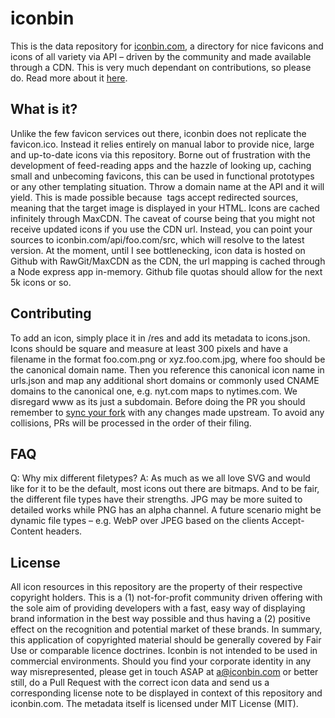 # iconbin
This is the data repository for [iconbin.com](http://iconbin.com), a directory for nice favicons and icons of all variety via API – driven by the community and made available through a CDN. This is very much dependant on contributions, so please do. Read more about it [here](https://psolbach.com/write/icons-by-api-iconbin-image-assets-brands-logos-5).

## What is it?
Unlike the few favicon services out there, iconbin does not replicate the favicon.ico. Instead it relies entirely on manual labor to provide nice, large and up-to-date icons via this repository. Borne out of frustration with the development of feed-reading apps and the hazzle of looking up, caching small and unbecoming favicons, this can be used in functional prototypes or any other templating situation. Throw a domain name at the API and it will yield. This is made possible because <img> tags accept redirected sources, meaning that the target image is displayed in your HTML. Icons are cached infinitely through MaxCDN. The caveat of course being that you might not receive updated icons if you use the CDN url. Instead, you can point your sources to iconbin.com/api/foo.com/src, which will resolve to the latest version. At the moment, until I see bottlenecking, icon data is hosted on Github with RawGit/MaxCDN as the CDN, the url mapping is cached through a Node express app in-memory. Github file quotas should allow for the next 5k icons or so.

## Contributing
To add an icon, simply place it in /res and add its metadata to icons.json. Icons should be square and measure at least 300 pixels and have a filename in the format foo.com.png or xyz.foo.com.jpg, where foo should be the canonical domain name. Then you reference this canonical icon name in urls.json and map  any additional short domains or commonly used CNAME domains to the canonical one, e.g. nyt.com maps to nytimes.com. We disregard www as its just a subdomain. Before doing the PR you should remember to [sync your fork](https://help.github.com/articles/syncing-a-fork/) with any changes made upstream. To avoid any collisions, PRs will be processed in the order of their filing.

## FAQ
Q: Why mix different filetypes?
A: As much as we all love SVG and would like for it to be the default, most icons out there are bitmaps. And to be fair,
the different file types have their strengths. JPG may be more suited to detailed works while PNG has an alpha channel. A future scenario might be dynamic file types – e.g. WebP over JPEG based on the clients Accept-Content headers.

## License
All icon resources in this repository are the property of their respective copyright holders. This is a (1) not-for-profit community driven offering with the sole aim of providing developers with a fast, easy way of displaying brand information in the best way possible and thus having a (2) positive effect on the recognition and potential market of these brands. In summary, this application of copyrighted material should be generally covered by Fair Use or comparable licence doctrines. Iconbin is not intended to be used in commercial environments. Should you find your corporate identity in any way misrepresented, please get in touch ASAP at a@iconbin.com or better still, do a Pull Request with the correct icon data and send us a corresponding license note to be displayed in context of this repository and iconbin.com. The metadata itself is licensed under MIT License (MIT).
